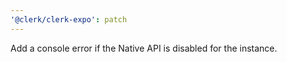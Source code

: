 ```yaml
---
'@clerk/clerk-expo': patch
---
```


Add a console error if the Native API is disabled for the instance.
